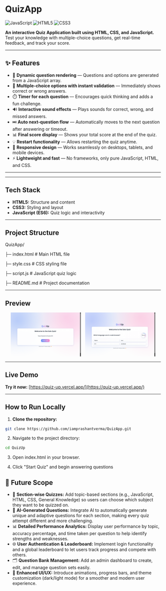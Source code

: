 # QuizApp

![JavaScript](https://img.shields.io/badge/JavaScript-ES6-yellow)
![HTML5](https://img.shields.io/badge/HTML5-orange)
![CSS3](https://img.shields.io/badge/CSS3-blue)

**An interactive Quiz Application built using HTML, CSS, and JavaScript.**  
Test your knowledge with multiple-choice questions, get real-time feedback, and track your score.

---
## ✨ Features
- 🎯 **Dynamic question rendering** — Questions and options are generated from a JavaScript array.
- 🧩 **Multiple-choice options with instant validation** — Immediately shows correct or wrong answers.
- ⏱️ **Timer for each question** — Encourages quick thinking and adds a fun challenge.
- 🔊 **Interactive sound effects** — Plays sounds for correct, wrong, and missed answers.
- ⏭️ **Auto next-question flow** — Automatically moves to the next question after answering or timeout.
- 📊 **Final score display** — Shows your total score at the end of the quiz.
- 💡 **Restart functionality** — Allows restarting the quiz anytime.
- 📱 **Responsive design** — Works seamlessly on desktops, tablets, and mobile devices.
- ⚡ **Lightweight and fast** — No frameworks, only pure JavaScript, HTML, and CSS.

---


---

## Tech Stack
- **HTML5:** Structure and content  
- **CSS3:** Styling and layout  
- **JavaScript (ES6):** Quiz logic and interactivity  

---

## Project Structure
QuizApp/

├─ index.html # Main HTML file

├─ style.css # CSS styling file

├─ script.js # JavaScript quiz logic

├─ README.md # Project documentation

---

## Preview

<p align="center">
  <img src="./assets/quiz-result.png" alt="Quiz Start Screen" width="45%" style="margin-right:10px;">
  <img src="./assets/quiz-question.png" alt="Quiz Question Screen" width="45%">
</p>

---
##  Live Demo
 **Try it now:** [https://quiz-up.vercel.app/](https://quiz-up.vercel.app/)

---

## How to Run Locally
1. **Clone the repository:**
```bash
git clone https://github.com/iamprashantverma/QuizApp.git
```
2. Navigate to the project directory:
```bash
cd QuizUp
```
3. Open index.html in your browser.

4. Click "Start Quiz" and begin answering questions
## 🔮 Future Scope

- 🧭 **Section-wise Quizzes:** Add topic-based sections (e.g., JavaScript, HTML, CSS, General Knowledge) so users can choose which subject they want to be quizzed on.  
- 🤖 **AI-Generated Questions:** Integrate AI to automatically generate unique and adaptive questions for each section, making every quiz attempt different and more challenging.  
- 📊 **Detailed Performance Analytics:** Display user performance by topic, accuracy percentage, and time taken per question to help identify strengths and weaknesses.  
- 🌐 **User Authentication & Leaderboard:** Implement login functionality and a global leaderboard to let users track progress and compete with others.  
- 🗂️ **Question Bank Management:** Add an admin dashboard to create, edit, and manage question sets easily.  
- 🎨 **Enhanced UI/UX:** Introduce animations, progress bars, and theme customization (dark/light mode) for a smoother and modern user experience.

